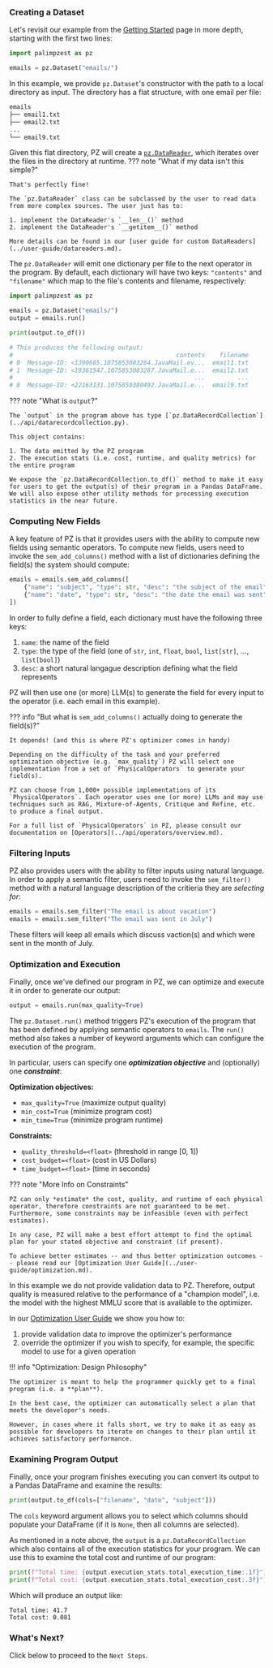 <!-- ## Goal
This page should expand upon the "teaser" code shown at the very beginning of `docs/index.md`.

Every user who reads this page should be left with the following impression:

1. PZ is easy to get started with
2. PZ is powerful: many (serious) AI programs can be written in PZ
3. PZ has an optimizer, which can help optimize the user's program
4. The user can interact with and override the optimizer's decisions

The ideal way to do this is with the old mantra "show don't tell." A great example application can start very small and simple (1.), then grow to be more complex (2.), then make a call to our optimizer (3.), after which a user inspects the plan and modifies certain aspects of it (4.).

(In this page, I don't expect us to do any more than call `plan = ds.optimize()` for demonstrating (3.). For now, we should only allude to more powerful optimization which we will talk about later in the docs). -->


### Creating a Dataset
Let's revisit our example from the [Getting Started](../index.md) page in more depth, starting with the first two lines:
```python
import palimpzest as pz

emails = pz.Dataset("emails/")
```
In this example, we provide `pz.Dataset`'s constructor with the path to a local directory as input. The directory has a flat structure, with one email per file:
```bash
emails
├── email1.txt
├── email2.txt
...
└── email9.txt
```
Given this flat directory, PZ will create a [`pz.DataReader`](../user-guide/datareaders.md), which iterates over the files in the directory at runtime.
??? note "What if my data isn't this simple?"

    That's perfectly fine!
    
    The `pz.DataReader` class can be subclassed by the user to read data from more complex sources. The user just has to:
    
    1. implement the DataReader's `__len__()` method
    2. implement the DataReader's `__getitem__()` method
    
    More details can be found in our [user guide for custom DataReaders](../user-guide/datareaders.md).

The `pz.DataReader` will emit one dictionary per file to the next operator in the program. By default, each dictionary will have two keys: `"contents"` and `"filename"` which map to the file's contents and filename, respectively:

```python
import palimpzest as pz

emails = pz.Dataset("emails/")
output = emails.run()

print(output.to_df())

# This produces the following output:
#                                             contents    filename
# 0  Message-ID: <1390685.1075853083264.JavaMail.ev...  email1.txt
# 1  Message-ID: <19361547.1075853083287.JavaMail.e...  email2.txt
#                                                  ...         ...
# 8  Message-ID: <22163131.1075859380492.JavaMail.e...  email9.txt
```
??? note "What is `output`?"

    The `output` in the program above has type [`pz.DataRecordCollection`](../api/datarecordcollection.py).
    
    This object contains:

    1. The data emitted by the PZ program
    2. The execution stats (i.e. cost, runtime, and quality metrics) for the entire program

    We expose the `pz.DataRecordCollection.to_df()` method to make it easy for users to get the output(s) of their program in a Pandas DataFrame. We will also expose other utility methods for processing execution statistics in the near future.

### Computing New Fields
A key feature of PZ is that it provides users with the ability to compute new fields using semantic operators. To compute new fields, users need to invoke the `sem_add_columns()` method with a list of dictionaries defining the field(s) the system should compute:
```python
emails = emails.sem_add_columns([
    {"name": "subject", "type": str, "desc": "the subject of the email"},
    {"name": "date", "type": str, "desc": "the date the email was sent"},
])
```
In order to fully define a field, each dictionary must have the following three keys:

1. `name`: the name of the field
2. `type`: the type of the field (one of `str`, `int`, `float`, `bool`, `list[str]`, ..., `list[bool]`)
3. `desc`: a short natural langague description defining what the field represents

PZ will then use one (or more) LLM(s) to generate the field for every input to the operator (i.e. each email in this example).

??? info "But what is `sem_add_columns()` actually doing to generate the field(s)?"

    It depends! (and this is where PZ's optimizer comes in handy)

    Depending on the difficulty of the task and your preferred optimization objective (e.g. `max_quality`) PZ will select one implementation from a set of `PhysicalOperators` to generate your field(s).

    PZ can choose from 1,000+ possible implementations of its `PhysicalOperators`. Each operator uses one (or more) LLMs and may use techniques such as RAG, Mixture-of-Agents, Critique and Refine, etc. to produce a final output.

    For a full list of `PhysicalOperators` in PZ, please consult our documentation on [Operators](../api/operators/overview.md).

### Filtering Inputs
PZ also provides users with the ability to filter inputs using natural language. In order to apply a semantic filter, users need to invoke the `sem_filter()` method with a natural language description of the critieria they are *selecting for*:
```python
emails = emails.sem_filter("The email is about vacation")
emails = emails.sem_filter("The email was sent in July")
```
These filters will keep all emails which discuss vaction(s) and which were sent in the month of July.

### Optimization and Execution
Finally, once we've defined our program in PZ, we can optimize and execute it in order to generate our output:
```python
output = emails.run(max_quality=True)
```
The `pz.Dataset.run()` method triggers PZ's execution of the program that has been defined by applying semantic operators to `emails`. The `run()` method also takes a number of keyword arguments which can configure the execution of the program.

In particular, users can specify one ***optimization objective*** and (optionally) one ***constraint***:

**Optimization objectives:**

- `max_quality=True` (maximize output quality) 
- `min_cost=True` (minimize program cost)
- `min_time=True` (minimize program runtime)

**Constraints:**

- `quality_threshold=<float>` (threshold in range [0, 1])
- `cost_budget=<float>` (cost in US Dollars)
- `time_budget=<float>` (time in seconds)

??? note "More Info on Constraints"

    PZ can only *estimate* the cost, quality, and runtime of each physical operator, therefore constraints are not guaranteed to be met. Furthermore, some constraints may be infeasible (even with perfect estimates).

    In any case, PZ will make a best effort attempt to find the optimal plan for your stated objective and constraint (if present).

    To achieve better estimates -- and thus better optimization outcomes -- please read our [Optimization User Guide](../user-guide/optimization.md).

In this example we do not provide validation data to PZ. Therefore, output quality is measured relative to the performance of a "champion model", i.e. the model with the highest MMLU score that is available to the optimizer.

In our [Optimization User Guide](../user-guide/optimization.md) we show you how to:

1. provide validation data to improve the optimizer's performance
2. override the optimizer if you wish to specify, for example, the specific model to use for a given operation

!!! info "Optimization: Design Philosophy"

    The optimizer is meant to help the programmer quickly get to a final program (i.e. a **plan**).

    In the best case, the optimizer can automatically select a plan that meets the developer's needs.
    
    However, in cases where it falls short, we try to make it as easy as possible for developers to iterate on changes to their plan until it achieves satisfactory performance.

### Examining Program Output
Finally, once your program finishes executing you can convert its output to a Pandas DataFrame and examine the results:
```python
print(output.to_df(cols=["filename", "date", "subject"]))
```
The `cols` keyword argument allows you to select which columns should populate your DataFrame (if it is `None`, then all columns are selected).

As mentioned in a note above, the `output` is a `pz.DataRecordCollection` which also contains all of the execution statistics for your program. We can use this to examine the total cost and runtime of our program:
```python
print(f"Total time: {output.execution_stats.total_execution_time:.1f}")
print(f"Total cost: {output.execution_stats.total_execution_cost:.3f}")
```
Which will produce an output like:
```
Total time: 41.7
Total cost: 0.081
```

### What's Next?
Click below to proceed to the `Next Steps`.
